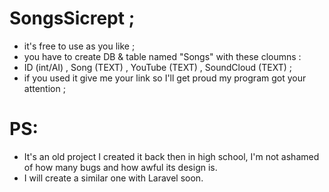 # SongsSicrept ;
* it's free to use as you like ;
* you have to create DB & table named "Songs" with these cloumns :
* ID (int/AI) , Song (TEXT) , YouTube (TEXT) , SoundCloud (TEXT) ;
* if you used it give me your link so I'll get proud my program got your attention ;
# PS:
* It's an old project I created it back then in high school, I'm not ashamed of how many bugs and how awful its design is.
* I will create a similar one with Laravel soon.
